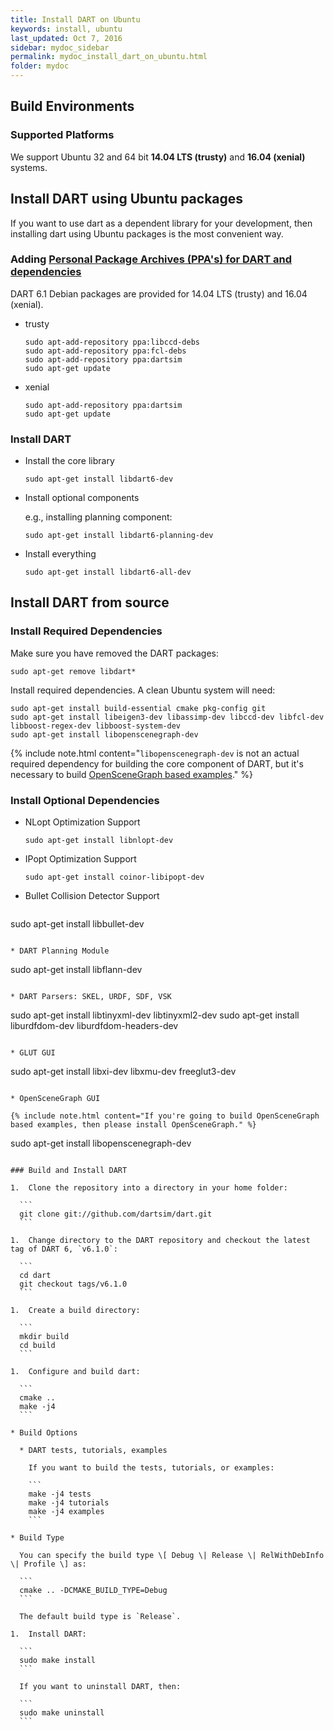```yaml
---
title: Install DART on Ubuntu
keywords: install, ubuntu
last_updated: Oct 7, 2016
sidebar: mydoc_sidebar
permalink: mydoc_install_dart_on_ubuntu.html
folder: mydoc
---
```


## Build Environments

### Supported Platforms

We support Ubuntu 32 and 64 bit **14.04 LTS (trusty)** and **16.04 (xenial)** systems.


## Install DART using Ubuntu packages

If you want to use dart as a dependent library for your development, then installing dart using Ubuntu packages is the most convenient way. 

### Adding [Personal Package Archives (PPA's) for DART and dependencies](https://launchpad.net/~dartsim/+archive/ubuntu/ppa)

DART 6.1 Debian packages are provided for 14.04 LTS (trusty) and 16.04 (xenial).

* trusty

  ```
  sudo apt-add-repository ppa:libccd-debs
  sudo apt-add-repository ppa:fcl-debs
  sudo apt-add-repository ppa:dartsim
  sudo apt-get update
  ```

* xenial

  ```
  sudo apt-add-repository ppa:dartsim
  sudo apt-get update
  ```

### Install DART

* Install the core library

  ```
  sudo apt-get install libdart6-dev
  ```

* Install optional components

  e.g., installing planning component:

  ```
  sudo apt-get install libdart6-planning-dev
  ```

* Install everything

  ```
  sudo apt-get install libdart6-all-dev
  ```

## Install DART from source

### Install Required Dependencies

Make sure you have removed the DART packages:

```
sudo apt-get remove libdart*
```

Install required dependencies. A clean Ubuntu system will need:

```
sudo apt-get install build-essential cmake pkg-config git
sudo apt-get install libeigen3-dev libassimp-dev libccd-dev libfcl-dev libboost-regex-dev libboost-system-dev
sudo apt-get install libopenscenegraph-dev
```

{% include note.html content="`libopenscenegraph-dev` is not an actual required dependency for building the core component of DART, but it's necessary to build [OpenSceneGraph based examples](http://dartsim.github.io/mydoc_gallery.html#openscenegraph-based-examples)." %}

### Install Optional Dependencies

* NLopt Optimization Support

  ```
  sudo apt-get install libnlopt-dev
  ```

* IPopt Optimization Support

  ```
  sudo apt-get install coinor-libipopt-dev
  ```

* Bullet Collision Detector Support

  ```
sudo apt-get install libbullet-dev
  ```

* DART Planning Module

  ```
  sudo apt-get install libflann-dev
  ```

* DART Parsers: SKEL, URDF, SDF, VSK

  ```
  sudo apt-get install libtinyxml-dev libtinyxml2-dev
  sudo apt-get install liburdfdom-dev liburdfdom-headers-dev
  ```

* GLUT GUI

  ```
  sudo apt-get install libxi-dev libxmu-dev freeglut3-dev
  ```

* OpenSceneGraph GUI

  {% include note.html content="If you're going to build OpenSceneGraph based examples, then please install OpenSceneGraph." %}

  ```
  sudo apt-get install libopenscenegraph-dev
  ```

### Build and Install DART

1.  Clone the repository into a directory in your home folder:

    ```
    git clone git://github.com/dartsim/dart.git
    ```

1.  Change directory to the DART repository and checkout the latest tag of DART 6, `v6.1.0`:

    ```
    cd dart
    git checkout tags/v6.1.0
    ```

1.  Create a build directory:

    ```
    mkdir build
    cd build
    ```

1.  Configure and build dart:

    ```
    cmake ..
    make -j4
    ```

  * Build Options

    * DART tests, tutorials, examples

      If you want to build the tests, tutorials, or examples:

      ```
      make -j4 tests
      make -j4 tutorials
      make -j4 examples
      ```

  * Build Type

    You can specify the build type \[ Debug \| Release \| RelWithDebInfo \| Profile \] as:

    ```
    cmake .. -DCMAKE_BUILD_TYPE=Debug
    ```

    The default build type is `Release`.

1.  Install DART:
    
    ```
    sudo make install
    ```
    
    If you want to uninstall DART, then:

    ```
    sudo make uninstall
    ```

